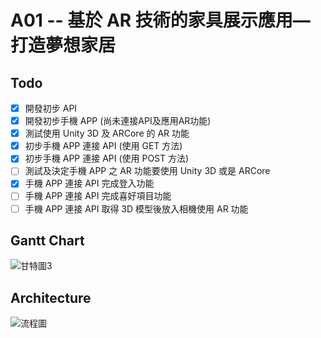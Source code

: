 # A01 -- 基於 AR 技術的家具展示應用—打造夢想家居

## Todo
- [x] 開發初步 API 
- [x] 開發初步手機 APP (尚未連接API及應用AR功能)
- [x] 測試使用 Unity 3D 及 ARCore 的 AR 功能
- [x] 初步手機 APP 連接 API (使用 GET 方法)
- [x] 初步手機 APP 連接 API (使用 POST 方法)
- [ ] 測試及決定手機 APP 之 AR 功能要使用 Unity 3D 或是 ARCore
- [x] 手機 APP 連接 API 完成登入功能
- [ ] 手機 APP 連接 API 完成喜好項目功能
- [ ] 手機 APP 連接 API 取得 3D 模型後放入相機使用 AR 功能

## Gantt Chart
![甘特圖3](https://github.com/Li-Ching/A01/assets/66195059/913d4d8b-cb40-4e10-9f99-7c2a70081296)

## Architecture
![流程圖](https://github.com/Li-Ching/A01/assets/66195059/10d65f15-8334-46e1-9139-f571b7507836)
